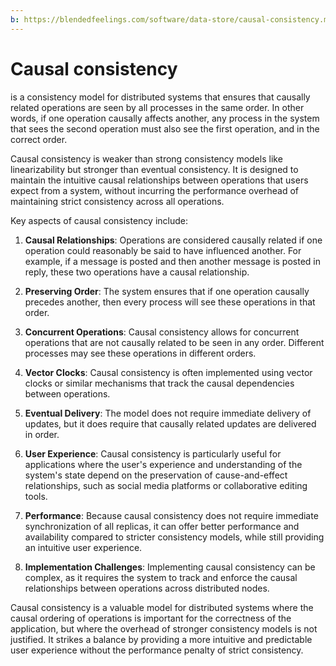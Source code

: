 ```yaml
---
b: https://blendedfeelings.com/software/data-store/causal-consistency.md
---
```


# Causal consistency 
is a consistency model for distributed systems that ensures that causally related operations are seen by all processes in the same order. In other words, if one operation causally affects another, any process in the system that sees the second operation must also see the first operation, and in the correct order.

Causal consistency is weaker than strong consistency models like linearizability but stronger than eventual consistency. It is designed to maintain the intuitive causal relationships between operations that users expect from a system, without incurring the performance overhead of maintaining strict consistency across all operations.

Key aspects of causal consistency include:

1. **Causal Relationships**: Operations are considered causally related if one operation could reasonably be said to have influenced another. For example, if a message is posted and then another message is posted in reply, these two operations have a causal relationship.

2. **Preserving Order**: The system ensures that if one operation causally precedes another, then every process will see these operations in that order.

3. **Concurrent Operations**: Causal consistency allows for concurrent operations that are not causally related to be seen in any order. Different processes may see these operations in different orders.

4. **Vector Clocks**: Causal consistency is often implemented using vector clocks or similar mechanisms that track the causal dependencies between operations.

5. **Eventual Delivery**: The model does not require immediate delivery of updates, but it does require that causally related updates are delivered in order.

6. **User Experience**: Causal consistency is particularly useful for applications where the user's experience and understanding of the system's state depend on the preservation of cause-and-effect relationships, such as social media platforms or collaborative editing tools.

7. **Performance**: Because causal consistency does not require immediate synchronization of all replicas, it can offer better performance and availability compared to stricter consistency models, while still providing an intuitive user experience.

8. **Implementation Challenges**: Implementing causal consistency can be complex, as it requires the system to track and enforce the causal relationships between operations across distributed nodes.

Causal consistency is a valuable model for distributed systems where the causal ordering of operations is important for the correctness of the application, but where the overhead of stronger consistency models is not justified. It strikes a balance by providing a more intuitive and predictable user experience without the performance penalty of strict consistency.